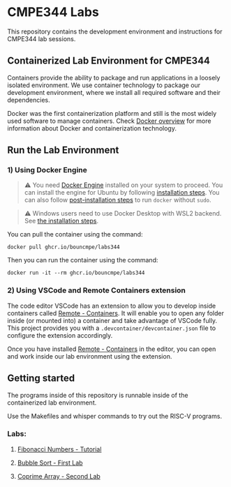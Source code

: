 # CMPE344 Labs

This repository contains the development environment and instructions for CMPE344 lab sessions. 

## Containerized Lab Environment for CMPE344

Containers provide the ability to package and run applications in a loosely isolated environment. We use container technology to package our development environment, where we install all required software and their dependencies. 

Docker was the first containerization platform and still is the most widely used software to manage containers. Check [Docker overview](https://docs.docker.com/get-started/overview/) for more information about Docker and containerization technology.

## Run the Lab Environment

### 1) Using Docker Engine

> :warning: You need [Docker Engine](https://docs.docker.com/engine/) installed on your system to proceed. You can install the engine for Ubuntu by following [installation steps](https://docs.docker.com/engine/install/ubuntu/). You can also follow [post-installation steps](https://docs.docker.com/engine/install/linux-postinstall/) to run `docker` without `sudo`.

> :warning: Windows users need to use Docker Desktop with WSL2 backend. See [the installation steps](https://docs.docker.com/desktop/install/windows-install/). 

You can pull the container using the command:
```
docker pull ghcr.io/bouncmpe/labs344
```

Then you can run the container using the command:
```
docker run -it --rm ghcr.io/bouncmpe/labs344
```


### 2) Using VSCode and Remote Containers extension

The code editor VSCode has an extension to allow you to develop inside containers called [Remote - Containers](https://code.visualstudio.com/docs/remote/containers). It will enable you to open any folder inside (or mounted into) a container and take advantage of VSCode fully. This project provides you with a `.devcontainer/devcontainer.json` file to configure the extension accordingly.

Once you have installed [Remote - Containers](https://code.visualstudio.com/docs/remote/containers) in the editor, you can open and work inside our lab environment using the extension.

## Getting started

The programs inside of this repository is runnable inside of the containerized lab environment. 

Use the Makefiles and whisper commands to try out the RISC-V programs.

### Labs:

1. [Fibonacci Numbers - Tutorial](./fibonacci/)

2. [Bubble Sort - First Lab](./bubble/)

3. [Coprime Array - Second Lab](./coprime/)
